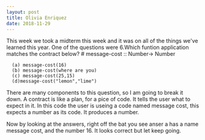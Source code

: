 ```yaml
---
layout: post
title: Olivia Enriquez
date: 2018-11-29
---
```

 This week we took a midterm this week and it was on all of the things we've learned this year. One of the questions were
      6.Which funtion application matches the contract below?
                       \# message-cost :: Number-> Number
                      
      (a) message-cost(16)
      (b) message-cost(where are you)
      (c) message-cost(25,15)
      (d)message-cost("lemon","lime")
      
There are many components to this question, so I am going to break it down. A contract is like a plan, for a pice of code. It tells the user what to expect in it. In this code the user is useing a code named message cost, this expects a number as its code. It produces a number. 

Now by looking at the answers, right off the bat you see anser a has a name message cost, and the number 16. It looks correct but let keep going.  
